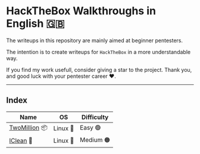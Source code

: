 # HackTheBox Walkthroughs in English 🇬🇧

The writeups in this repository are mainly aimed at beginner pentesters.

The intention is to create writeups for `HackTheBox` in a more understandable way.

If you find my work usefull, consider giving a star to the project. Thank you, and good luck with your pentester career ❤️.

---

## Index

|Name|OS|Difficulty|
|-|-|-|
|[TwoMillion](TwoMillion) 📦|Linux 🐧|Easy 🟢|
|[IClean](IClean) 🧹|Linux 🐧|Medium 🟠|